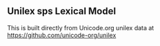 Unilex sps Lexical Model
----------------------

This is built directly from Unicode.org unilex data at
https://github.com/unicode-org/unilex
